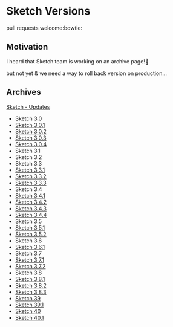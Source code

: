 # Sketch Versions 

pull requests welcome:bowtie:

## Motivation

I heard that Sketch team is working on an archive page!:rainbow:

but not yet & we need a way to roll back version on production...

## Archives

[Sketch - Updates](https://www.sketchapp.com/support/updates/)

- Sketch 3.0
- [Sketch 3.0.1](http://download.sketchapp.com/sketch-3.0.1.zip)
- [Sketch 3.0.2](http://download.sketchapp.com/sketch-3.0.2.zip)
- [Sketch 3.0.3](http://download.sketchapp.com/sketch-3.0.3.zip)
- [Sketch 3.0.4](http://download.sketchapp.com/sketch-3.0.4.zip)
- Sketch 3.1
- Sketch 3.2
- Sketch 3.3
- [Sketch 3.3.1](http://download.sketchapp.com/sketch-3.3.1.zip)
- [Sketch 3.3.2](http://download.sketchapp.com/sketch-3.3.2.zip)
- [Sketch 3.3.3](http://download.sketchapp.com/sketch-3.3.3.zip)
- Sketch 3.4
- [Sketch 3.4.1](http://download.sketchapp.com/sketch-3.4.1.zip)
- [Sketch 3.4.2](http://download.sketchapp.com/sketch-3.4.2.zip)
- [Sketch 3.4.3](http://download.sketchapp.com/sketch-3.4.3.zip)
- [Sketch 3.4.4](http://download.sketchapp.com/sketch-3.4.4.zip)
- Sketch 3.5
- [Sketch 3.5.1](http://download.sketchapp.com/sketch-3.5.1.zip)
- [Sketch 3.5.2](http://download.sketchapp.com/sketch-3.5.2.zip)
- Sketch 3.6
- [Sketch 3.6.1](http://download.sketchapp.com/sketch-3.6.1.zip)
- Sketch 3.7
- [Sketch 3.7.1](http://download.sketchapp.com/sketch-3.7.1.zip)
- [Sketch 3.7.2](http://download.sketchapp.com/sketch-3.7.2.zip)
- Sketch 3.8
- [Sketch 3.8.1](http://download.sketchapp.com/sketch-3.8.1.zip)
- [Sketch 3.8.2](http://download.sketchapp.com/sketch-3.8.2.zip)
- [Sketch 3.8.3](http://download.sketchapp.com/sketch-3.8.3.zip)
- [Sketch 39](http://download.sketchapp.com/sketch-39.zip)
- [Sketch 39.1](http://download.sketchapp.com/sketch-39.1.zip)
- [Sketch 40](http://download.sketchapp.com/sketch-40.zip)
- [Sketch 40.1](http://download.sketchapp.com/sketch-40.1.zip)
